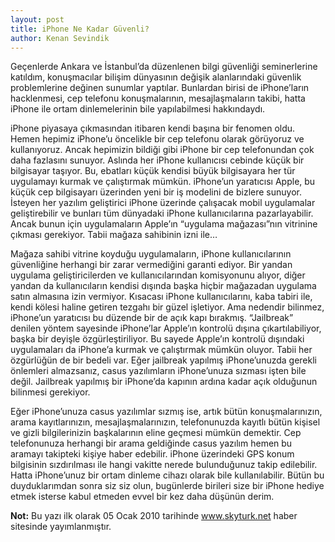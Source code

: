 ```yaml
---
layout: post
title: iPhone Ne Kadar Güvenli?
author: Kenan Sevindik
---
```


Geçenlerde Ankara ve İstanbul’da düzenlenen bilgi güvenliği seminerlerine katıldım, konuşmacılar bilişim dünyasının 
değişik alanlarındaki güvenlik problemlerine değinen sunumlar yaptılar. Bunlardan birisi de iPhone’ların hacklenmesi, 
cep telefonu konuşmalarının, mesajlaşmaların takibi, hatta iPhone ile ortam dinlemelerinin bile yapılabilmesi hakkındaydı.

iPhone piyasaya çıkmasından itibaren kendi başına bir fenomen oldu. Hemen hepimiz iPhone’u öncelikle bir cep telefonu 
olarak görüyoruz ve kullanıyoruz. Ancak hepimizin bildiği gibi iPhone bir cep telefonundan çok daha fazlasını sunuyor. 
Aslında her iPhone kullanıcısı cebinde küçük bir bilgisayar taşıyor. Bu, ebatları küçük kendisi büyük bilgisayara her tür 
uygulamayı kurmak ve çalıştırmak mümkün. iPhone’un yaratıcısı Apple, bu küçük cep bilgisayarı üzerinden yeni bir iş 
modelini de bizlere sunuyor. İsteyen her yazılım geliştirici iPhone üzerinde çalışacak mobil uygulamalar geliştirebilir 
ve bunları tüm dünyadaki iPhone kullanıcılarına pazarlayabilir. Ancak bunun için uygulamaların Apple’ın “uygulama 
mağazası”nın vitrinine çıkması gerekiyor. Tabii mağaza sahibinin izni ile…

Mağaza sahibi vitrine koyduğu uygulamaların, iPhone kullanıcılarının güvenliğine herhangi bir zarar vermediğini garanti 
ediyor. Bir yandan uygulama geliştiricilerden ve kullanıcılarından komisyonunu alıyor, diğer yandan da kullanıcıların 
kendisi dışında başka hiçbir mağazadan uygulama satın almasına izin vermiyor. Kısacası iPhone kullanıcılarını, kaba 
tabiri ile, kendi kölesi haline getiren tezgahı bir güzel işletiyor. Ama nedendir bilinmez, iPhone’un yaratıcısı bu 
düzende bir de açık kapı bırakmış. “Jailbreak” denilen yöntem sayesinde iPhone’lar Apple’ın kontrolü dışına 
çıkartılabiliyor, başka bir deyişle özgürleştiriliyor. Bu sayede Apple’ın kontrolü dışındaki uygulamaları da iPhone’a 
kurmak ve çalıştırmak mümkün oluyor. Tabii her özgürlüğün de bir bedeli var. Eğer jailbreak yapılmış iPhone’unuzda gerekli 
önlemleri almazsanız, casus yazılımların iPhone’unuza sızması işten bile değil. Jailbreak yapılmış bir iPhone’da kapının 
ardına kadar açık olduğunun bilinmesi gerekiyor.

Eğer iPhone’unuza casus yazılımlar sızmış ise, artık bütün konuşmalarınızın, arama kayıtlarınızın, mesajlaşmalarınızın, 
telefonunuzda kayıtlı bütün kişisel ve gizli bilgilerinizin başkalarının eline geçmesi mümkün demektir. Cep telefonunuza 
herhangi bir arama geldiğinde casus yazılım hemen bu aramayı takipteki kişiye haber edebilir. iPhone üzerindeki GPS konum 
bilgisinin sızdırılması ile hangi vakitte nerede bulunduğunuz takip edilebilir. Hatta iPhone’unuz bir ortam dinleme cihazı 
olarak bile kullanılabilir. Bütün bu duyduklarımdan sonra siz siz olun, bugünlerde birileri size bir iPhone hediye etmek 
isterse kabul etmeden evvel bir kez daha düşünün derim.

**Not:** Bu yazı ilk olarak 05 Ocak 2010 tarihinde www.skyturk.net haber sitesinde yayımlanmıştır.
